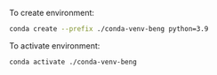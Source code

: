 To create environment:
```bash
conda create --prefix ./conda-venv-beng python=3.9
```

To activate environment:
```bash
conda activate ./conda-venv-beng
```
